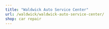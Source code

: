 ```yaml
---
title: "Waldwick Auto Service Center"
url: /waldwick/waldwick-auto-service-center/
shop: car repair
---
```

